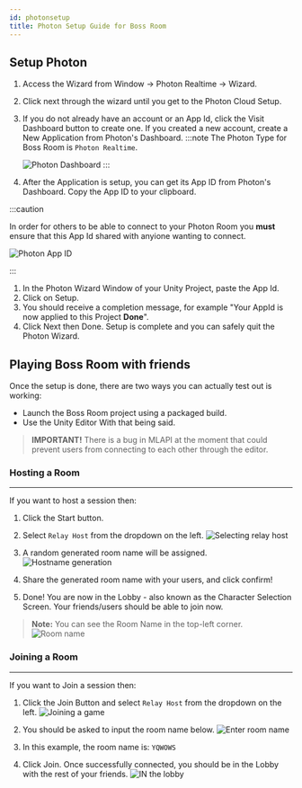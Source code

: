 ```yaml
---
id: photonsetup
title: Photon Setup Guide for Boss Room
--- 
```


## Setup Photon

1. Access the Wizard from Window → Photon Realtime → Wizard.
1. Click next through the wizard until you get to the Photon Cloud Setup.
1. If you do not already have an account or an App Id, click the Visit Dashboard button to create one. If you created a new account, create a New Application from Photon's Dashboard.
:::note
The Photon Type for Boss Room is `Photon Realtime`.

       
   ![Photon Dashboard](/img/Photon-App.png)
:::
1. After the Application is setup, you can get its App ID from Photon's Dashboard. Copy the App ID to your clipboard.
    
:::caution 

In order for others to be able to connect to your Photon Room you **must** ensure that this App Id shared with anyione wanting to connect. 

   ![Photon App ID](/img/Photon-Dashboard.png)

:::
1. In the Photon Wizard Window of your Unity Project, paste the App Id.
1. Click on Setup. 
1. You should receive a completion message, for example "Your AppId is now applied to this Project **Done**".
1. Click Next then Done. Setup is complete and you can safely quit the Photon Wizard.

## Playing Boss Room with friends

Once the setup is done, there are two ways you can actually test out is working:

* Launch the Boss Room project using a packaged build.
* Use the Unity Editor With that being said.

> **IMPORTANT!** There is a bug in MLAPI at the moment that could prevent users from connecting to each other through the editor. 



### Hosting a Room

---
If you want to host a session then:


1. Click the Start button.
2. Select `Relay Host` from the dropdown on the left.
   ![Selecting relay host](/img/Boss-Room-Host-Dropdown.png)
   
3. A random generated room name will be assigned.
   ![Hostname generation](/img/Boss-Room-Host-Confirm.png)
   
4. Share the generated room name with your users, and click confirm!
   
5. Done! You are now in the Lobby - also known as the Character Selection Screen. Your friends/users should be able to join now.
   
> **Note:** You can see the Room Name in the top-left corner.
  ![Room name](/img/Boss-Room-Lobby.png)

### Joining a Room

---

If you want to Join a session then:
1. Click the Join Button and select `Relay Host` from the dropdown on the left.
   ![Joining a game](/img/Boss-Room-Join-Dropdown.png)
2. You should be asked to input the room name below.
   ![Enter room name](/img/Boss-Room-Join.png)

3. In this example, the room name is: `YQWOWS`

4. Click Join. Once successfully connected, you should be in the Lobby with the rest of your friends.
   ![IN the lobby](/img/Boss-Room-Lobby-Extra.png)
   